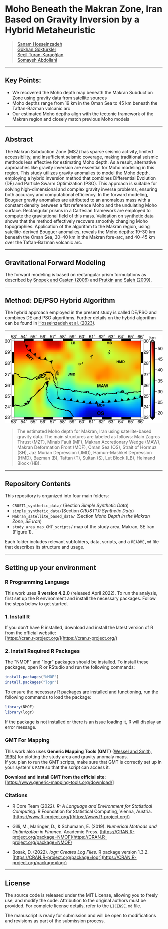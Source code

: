 # Moho Beneath the Makran Zone, Iran Based on Gravity Inversion by a Hybrid Metaheuristic

> [Sanam Hosseinzadeh](https://scholar.google.com/citations?user=QMqrtgsAAAAJ&hl=en&oi=ao)  
> [Gökhan Göktürkler](https://scholar.google.com/citations?user=IRlRnZgAAAAJ&hl=en)  
> [Seçil Turan-Karaoğlan](https://scholar.google.com/citations?user=mvZ-EpQAAAAJ&hl=en)  
> [Somayeh Abdollahi](https://scholar.google.com/citations?user=HoX5-mgAAAAJ&hl=en&oi=ao)  
---
## Key Points:
-	We recovered the Moho depth map beneath the Makran Subduction Zone using gravity data from satellite sources
-	Moho depths range from 19 km in the Oman Sea to 45 km beneath the Taftan-Bazman volcanic arc
-	Our estimated Moho depths align with the tectonic framework of the Makran region and closely match previous Moho models
---
## Abstract

The Makran Subduction Zone (MSZ) has sparse seismic activity, limited accessibility, and insufficient seismic coverage, making traditional seismic methods less effective for estimating Moho depth. As a result, alternative approaches like gravity inversion are essential for Moho modeling in this region. This study utilizes gravity anomalies to model the Moho depth, employing a hybrid inversion method that combines Differential Evolution (DE) and Particle Swarm Optimization (PSO). This approach is suitable for solving high-dimensional and complex gravity inverse problems, ensuring both accuracy and computational efficiency. In the forward modeling, Bouguer gravity anomalies are attributed to an anomalous mass with a constant density between a flat reference Moho and the undulating Moho surface. Rectangular prisms in a Cartesian framework are employed to compute the gravitational field of this mass. Validation on synthetic data shows that the method effectively recovers smoothly changing Moho  topographies. Application of the algorithm to the Makran region, using satellite-derived Bouguer anomalies, reveals the Moho depths:  19–30 km beneath the Oman Sea, 30–40 km in the Makran fore-arc, and 40–45 km over the Taftan-Bazman volcanic arc.

---

## Gravitational Forward Modeling
The forward modeling is based on rectangular prism formulations as described by [Snopek and Casten (2006)](https://doi.org/10.1016/j.cageo.2005.08.008) and [Prutkin and Saleh (2009)](https://doi.org/10.1016/j.jog.2008.12.001).

---

## Method: DE/PSO Hybrid Algorithm
The hybrid approach employed in the present study is called DE/PSO and combines DE and PSO algorithms. Further details on the hybrid algorithm can be found in [Hosseinzadeh et al. (2023)](https://doi.org/10.1007/s40328-023-00414-x).

---

![The estimated Moho depth for Makran, Iran using satellite-based gravity data](Makran_satellite_based_data/inversion/results/figure11a_map_GMT_scripts/a1.png)

>The estimated Moho depth for Makran, Iran using satellite-based gravity data. The main structures are labeled as follows: Main Zagros Thrust (MZT), Minab Fault (MF), Makran Accretionary Wedge (MAW), Makran Deformation Front (MDF), Oman Sea (OS), Strait of Hormuz (SH), Jaz Murian Depression (JMD), Hamun-Mashkel Depression (HMD), Bazman (B), Taftan (T), Sultan (S), Lut Block (LB), Helmand Block (HB).

---
## Repository Contents

This repository is organized into four main folders:

- `CRUST1_synthetic_data/` (Section *Simple Synthetic Data*)
- `simple_synthetic_data/`(Section *CRUST1.0 Synthetic Data*)
- `Makran_satellite_based_data/` (Section *Moho Depth in the Makran Zone, SE Iran*)
- `study_area_map_GMT_scripts/` map of the study area, Makran, SE Iran (Figure 1).

Each folder includes relevant subfolders, data, scripts, and a `README,md` file that describes its structure and usage.

---

## Setting up your environment
### R Programming Language

This work uses **R version 4.2.0** (released April 2022).
To run the analysis, first set up the R environment and install the necessary packages. Follow the steps below to get started.

### 1. Install R

If you don't have R installed, download and install the latest version of R from the official website:  
[https://cran.r-project.org/](https://cran.r-project.org/)

### 2. Install Required R Packages

The "NMOF" and "logr" packages should be installed. To install these packages, open R or RStudio and run the following commands:

```r
install.packages("NMOF")
install.packages("logr")
```
To ensure the necessary R packages are installed and functioning, run the following commands to load the package:

```r
library(NMOF)
library(logr)
```
If the package is not installed or there is an issue loading it, R will display an error message.

### GMT For Mapping

This work also uses **Generic Mapping Tools (GMT)** ([Wessel and Smith, 1995](https://doi.org/10.1029/95EO00198)) for plotting the study area and gravity anomaly maps.  
If you plan to run the GMT scripts, make sure that GMT is correctly set up in your system's `PATH` so that the script can access it.

**Download and install GMT from the official site:**  
[https://www.generic-mapping-tools.org/download/]


### Citations

- R Core Team (2022). *R: A Language and Environment for Statistical Computing*. R Foundation for Statistical Computing, Vienna, Austria. [https://www.R-project.org/](https://www.R-project.org/)

- Gilli, M., Maringer, D., & Schumann, E. (2019). *Numerical Methods and Optimization in Finance*. Academic Press. [https://CRAN.R-project.org/package=NMOF](https://CRAN.R-project.org/package=NMOF)

- Bosak, D. (2022). *logr: Creates Log Files*. R package version 1.3.2. [https://CRAN.R-project.org/package=logr](https://CRAN.R-project.org/package=logr)

---

##  License
The source code is released under the MIT License, allowing you to freely use, and modify the code. Attribution to the original authors must be provided. For complete license details, refer to the `LICENSE.md` file.

The manuscript is ready for submission and will be open to modifications and revisions as part of the submission process.
